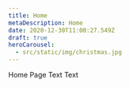 ```yaml
---
title: Home
metaDescription: Home
date: 2020-12-30T11:00:27.549Z
draft: true
heroCarousel:
  - src/static/img/christmas.jpg
---
```

Home Page Text Text